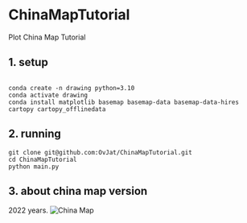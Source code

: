 # ChinaMapTutorial
Plot China Map Tutorial

## 1. setup

```shell

conda create -n drawing python=3.10
conda activate drawing
conda install matplotlib basemap basemap-data basemap-data-hires cartopy cartopy_offlinedata
```

## 2. running

```shell
git clone git@github.com:OvJat/ChinaMapTutorial.git
cd ChinaMapTutorial
python main.py
```

## 3. about china map version
2022 years.
![China Map](china_map.png)
